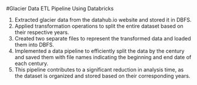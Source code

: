 #Glacier Data ETL Pipeline Using Databricks

1. Extracted glacier data from the datahub.io website and stored it in DBFS.
2. Applied transformation operations to split the entire dataset based on their respective years.
3. Created two separate files to represent the transformed data and loaded them into DBFS.
4. Implemented a data pipeline to efficiently split the data by the century and saved them with file names indicating the beginning and end date of each century.
5. This pipeline contributes to a significant reduction in analysis time, as the dataset is organized and stored based on their corresponding years.
